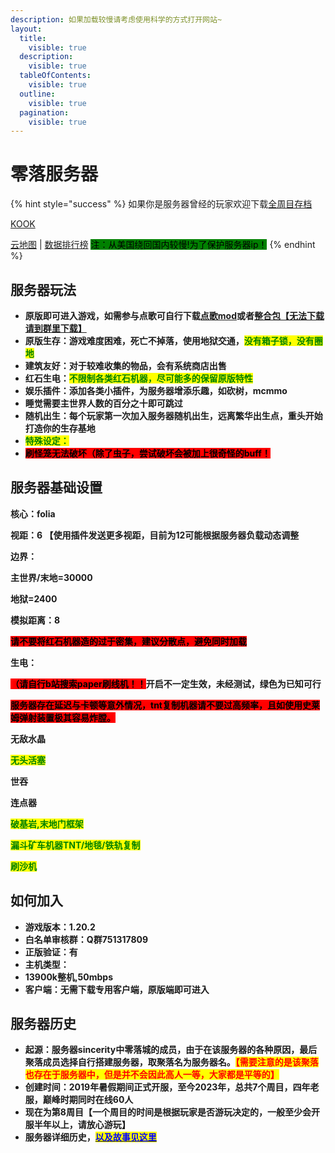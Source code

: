 ```yaml
---
description: 如果加载较慢请考虑使用科学的方式打开网站~
layout:
  title:
    visible: true
  description:
    visible: true
  tableOfContents:
    visible: true
  outline:
    visible: true
  pagination:
    visible: true
---
```


# 零落服务器

{% hint style="success" %}
如果你是服务器曾经的玩家欢迎下载[全周目存档](https://pan.baidu.com/s/1Y5ynCU6yQujJsVbC3CaPIQ?pwd=48gy)

[KOOK](https://kook.top/G93qPs)&#x20;

[云地图](https://map.sakuracat.site/) | [数据排行榜](https://rank.sakuracat.site/) <mark style="background-color:green;">注：从美国绕回国内较慢!为了保护服务器ip！</mark>
{% endhint %}

## 服务器玩法

* **原版即可进入游戏，如需参与点歌可自行下载**[**点歌mod**](cha-jian-jiao-cheng/dian-ge-cha-jian.md)**或者**[**整合包【无法下载请到群里下载】**](https://drive.google.com/file/d/1pVplyqahm7MDZfYoUtrMhvmsvMW41FeJ/view?usp=drive\_link)
* **原版生存：游戏难度困难，死亡不掉落，使用地狱交通，**<mark style="color:green;">**没有箱子锁，没有圈地**</mark>
* **建筑友好：对于较难收集的物品，会有系统商店出售**
* **红石生电：**<mark style="color:green;">**不限制各类红石机器，尽可能多的保留原版特性**</mark>
* **娱乐插件：添加各类小插件，为服务器增添乐趣，如砍树，mcmmo**
* **睡觉需要主世界人数的百分之十即可跳过**
* **随机出生：每个玩家第一次加入服务器随机出生，远离繁华出生点，重头开始打造你的生存基地**
* <mark style="color:green;">**特殊设定：**</mark>
* <mark style="background-color:red;">**刷怪笼无法破坏（除了虫子，尝试破坏会被加上很奇怪的buff！**</mark>

## 服务器基础设置

**核心：folia**

**视距：6 【使用插件发送更多视距，目前为12可能根据服务器负载动态调整**

**边界：**

**主世界/末地=30000**

**地狱=2400**

**模拟距离：8**

<mark style="background-color:red;">**请不要将红石机器造的过于密集，建议分散点，避免同时加载**</mark>

**生电：**

<mark style="background-color:red;">**（请自行b站搜索paper刷线机！！**</mark>**开启不一定生效，未经测试，绿色为已知可行**

<mark style="background-color:red;">**服务器存在延迟与卡顿等意外情况，tnt复制机器请不要过高频率，且如使用史莱姆弹射装置极其容易炸膛。**</mark>

**无敌水晶**

<mark style="color:green;">**无头活塞**</mark>

**世吞**

**连点器**

<mark style="color:green;">**破基岩,末地门框架**</mark>

<mark style="color:green;">**漏斗矿车机器TNT/地毯/铁轨复制**</mark>

<mark style="color:green;">**刷沙机**</mark>

## 如何加入

* **游戏版本：1.20.2**
* **白名单审核群：Q群751317809**
* **正版验证：有**
* **主机类型：**
* **13900k整机,50mbps**
* **客户端：无需下载专用客户端，原版端即可进入**

## 服务器历史

* **起源：服务器sincerity中零落城的成员，由于在该服务器的各种原因，最后聚落成员选择自行搭建服务器，取聚落名为服务器名。**<mark style="color:red;">**【需要注意的是该聚落也存在于服务器中，但是并不会因此高人一等，大家都是平等的】**</mark>
* **创建时间：2019年暑假期间正式开服，至今2023年，总共7个周目，四年老服，巅峰时期同时在线60人**
* **现在为第8周目【一个周目的时间是根据玩家是否游玩决定的，一般至少会开服半年以上，请放心游玩】**
* **服务器详细历史，**[<mark style="color:blue;">**以及故事见这里**</mark>](https://docs.qq.com/doc/DWVdCbkdOSU1QeWF2)



